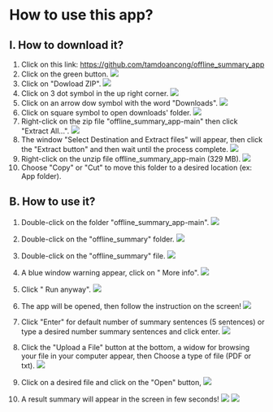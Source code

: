 # How to use this app?
## I. How to download it?
1. Click on this link: https://github.com/tamdoancong/offline_summary_app
2. Click on the green button.
   ![](https://github.com/tamdoancong/offline_summary_app/blob/main/picture/deliver1/g1.png)
3. Click on "Dowload ZIP".
   ![](https://github.com/tamdoancong/offline_summary_app/blob/main/picture/deliver1/g2.png)
4. Click on 3 dot symbol in the up right corner.
   ![](https://github.com/tamdoancong/offline_summary_app/blob/main/picture/deliver1/g3.png)
5. Click on an arrow dow symbol with the word "Downloads".
   ![](https://github.com/tamdoancong/offline_summary_app/blob/main/picture/deliver1/g4.png)
6. Click on square symbol to open downloads' folder.
   ![](https://github.com/tamdoancong/offline_summary_app/blob/main/picture/deliver1/g5.png)
7. Right-click on the zip file "offline_summary_app-main" then click "Extract All...".
   ![](https://github.com/tamdoancong/offline_summary_app/blob/main/picture/deliver1/g6.png)
8. The window "Select Destination and Extract files" will appear, then click the "Extract button" and then wait until the process complete.
   ![](https://github.com/tamdoancong/offline_summary_app/blob/main/picture/deliver1/g7.png)
9. Right-click on the unzip file offline_summary_app-main (329 MB).
   ![](https://github.com/tamdoancong/offline_summary_app/blob/main/picture/deliver1/g8.png)
10. Choose "Copy" or "Cut" to move this folder to a desired location (ex: App folder).
## B. How to use it?
1. Double-click on the folder "offline_summary_app-main".
     ![](https://github.com/tamdoancong/offline_summary_app/blob/main/picture/deliver1/g9.png)
2. Double-click on the  "offline_summary" folder.
    ![](https://github.com/tamdoancong/offline_summary_app/blob/main/picture/deliver1/g10.png)

3. Double-click on the "offline_summary" file.
   ![](https://github.com/tamdoancong/offline_summary_app/blob/main/picture/deliver1/g11.png)
4. A blue window warning appear, click on " More info".
   ![](https://github.com/tamdoancong/offline_summary_app/blob/main/picture/deliver1/g12.png)
5. Click " Run anyway".
   ![](https://github.com/tamdoancong/offline_summary_app/blob/main/picture/deliver1/g13.png)
6. The app will be opened, then follow the instruction on the screen!
   ![](https://github.com/tamdoancong/offline_summary_app/blob/main/picture/deliver1/g15.png)
7. Click "Enter" for default number of summary sentences (5 sentences) or type a desired number summary sentences and click enter.
   ![](https://github.com/tamdoancong/offline_summary_app/blob/main/picture/deliver1/g16.png)
8. Click the "Upload a File" button at the bottom, a widow for browsing your file in your computer appear, then Choose a type of file (PDF or txt).
   ![](https://github.com/tamdoancong/offline_summary_app/blob/main/picture/deliver1/g17.png)
9. Click on a desired file and click on the "Open" button, 
    ![](https://github.com/tamdoancong/offline_summary_app/blob/main/picture/deliver1/g18.png)
10. A result summary will appear in the screen in few seconds!
    ![](https://github.com/tamdoancong/offline_summary_app/blob/main/picture/deliver1/g19.png)
    ![](https://github.com/tamdoancong/offline_summary_app/blob/main/picture/deliver1/g20.png)
